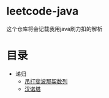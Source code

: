 # leetcode-java
这个仓库将会记载我用java刷力扣的解析



# 目录

* 递归
  * [吊打斐波那契数列](md/fibo.md)
  * [汉诺塔](md/hano.md)
